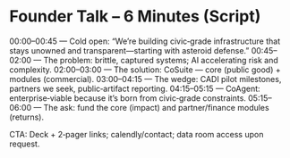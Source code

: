# Founder Talk – 6 Minutes (Script)

00:00–00:45 — Cold open: “We’re building civic‑grade infrastructure that stays unowned and transparent—starting with asteroid defense.”
00:45–02:00 — The problem: brittle, captured systems; AI accelerating risk and complexity.
02:00–03:00 — The solution: CoSuite — core (public good) + modules (commercial).
03:00–04:15 — The wedge: CADI pilot milestones, partners we seek, public‑artifact reporting.
04:15–05:15 — CoAgent: enterprise‑viable because it’s born from civic‑grade constraints.
05:15–06:00 — The ask: fund the core (impact) and partner/finance modules (returns).

CTA: Deck + 2‑pager links; calendly/contact; data room access upon request.
